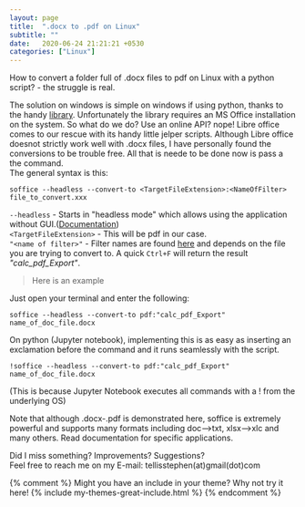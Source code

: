 ```yaml
---
layout: page
title:  ".docx to .pdf on Linux"
subtitle: ""
date:   2020-06-24 21:21:21 +0530
categories: ["Linux"]
---
```

How to convert a folder full of  .docx files to pdf on Linux with a python script? - the struggle is real.

The solution on windows is simple on windows if using python, thanks to the handy [library](https://pypi.org/project/docx2pdf/ "Go to site"). Unfortunately the library requires an MS Office installation on the system.
So what do we do? Use an online API? nope!
Libre office comes to our rescue with its handy little jelper scripts.
Although Libre office doesnot strictly work well with .docx files, I have personally found the conversions to be trouble free.
All that is neede to be done now is pass a the command.    
The general syntax is this:
```
soffice --headless --convert-to <TargetFileExtension>:<NameOfFilter> file_to_convert.xxx
```
`--headless` - Starts in "headless mode" which allows using the application without GUI.([Documentation](https://help.libreoffice.org/Common/Starting_the_Software_With_Parameters "Go to site"))   
`<TargetFileExtension>` - This will be pdf in our case.  
`"<name of filter>"`  - Filter names are found [here](https://cgit.freedesktop.org/libreoffice/core/tree/filter/source/config/fragments/filters "Go to site") and depends on the file you are trying to convert to. A quick `Ctrl+F` will return the result *"calc_pdf_Export"*.   
> Here is an example  

Just open your terminal and enter the following:
```
soffice --headless --convert-to pdf:"calc_pdf_Export" name_of_doc_file.docx
```
On python (Jupyter notebook), implementing this is as easy as inserting an exclamation before the command and it runs seamlessly with the script.      
```
!soffice --headless --convert-to pdf:"calc_pdf_Export" name_of_doc_file.docx
```
(This is because Jupyter Notebook executes all commands with a ! from the underlying OS)


Note that although .docx-.pdf is demonstrated here, soffice is extremely powerful and supports many formats including doc-->txt, xlsx-->xlc and many others. 
Read documentation for specific applications.

Did I miss something? Improvements? Suggestions?  
Feel free to reach me on my E-mail: tellisstephen(at)gmail(dot)com

{% comment %}
Might you have an include in your theme? Why not try it here!
{% include my-themes-great-include.html %}
{% endcomment %}


